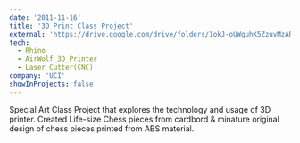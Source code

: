 ```yaml
---
date: '2011-11-16'
title: '3D Print Class Project'
external: 'https://drive.google.com/drive/folders/1okJ-oUWguhK5ZzuvMzAR-V2Pu2aZ6v5c?usp=share_link'
tech:
  - Rhino
  - AirWolf_3D_Printer
  - Laser_Cutter(CNC)
company: 'UCI'
showInProjects: false
---
```


Special Art Class Project that explores the technology and usage of 3D printer.
Created Life-size Chess pieces from cardbord & minature original design of chess pieces printed from ABS material.
